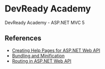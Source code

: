 # DevReady Academy
DevReady Academy - ASP.NET MVC 5

## References
* [Creating Help Pages for ASP.NET Web API](https://docs.microsoft.com/en-us/aspnet/web-api/overview/getting-started-with-aspnet-web-api/creating-api-help-pages)
* [Bundling and Minification](https://docs.microsoft.com/en-us/aspnet/mvc/overview/performance/bundling-and-minification)
* [Routing in ASP.NET Web API](https://www.asp.net/web-api/overview/web-api-routing-and-actions/routing-in-aspnet-web-api)